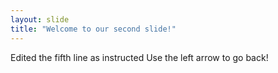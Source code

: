 ```yaml
---
layout: slide
title: "Welcome to our second slide!"
---
```

Edited the fifth line as instructed
Use the left arrow to go back!
